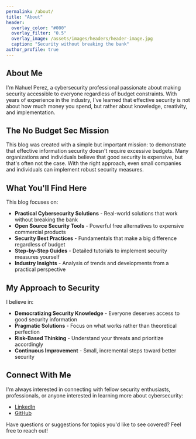 ```yaml
---
permalink: /about/
title: "About"
header:
  overlay_color: "#000"
  overlay_filter: "0.5"
  overlay_image: /assets/images/headers/header-image.jpg
  caption: "Security without breaking the bank"
author_profile: true
---
```


## About Me

I'm Nahuel Perez, a cybersecurity professional passionate about making security accessible to everyone regardless of budget constraints. With years of experience in the industry, I've learned that effective security is not about how much money you spend, but rather about knowledge, creativity, and implementation.

## The No Budget Sec Mission

This blog was created with a simple but important mission: to demonstrate that effective information security doesn't require excessive budgets. Many organizations and individuals believe that good security is expensive, but that's often not the case. With the right approach, even small companies and individuals can implement robust security measures.

## What You'll Find Here

This blog focuses on:

* **Practical Cybersecurity Solutions** - Real-world solutions that work without breaking the bank
* **Open Source Security Tools** - Powerful free alternatives to expensive commercial products
* **Security Best Practices** - Fundamentals that make a big difference regardless of budget
* **Step-by-Step Guides** - Detailed tutorials to implement security measures yourself
* **Industry Insights** - Analysis of trends and developments from a practical perspective

## My Approach to Security

I believe in:

* **Democratizing Security Knowledge** - Everyone deserves access to good security information
* **Pragmatic Solutions** - Focus on what works rather than theoretical perfection
* **Risk-Based Thinking** - Understand your threats and prioritize accordingly
* **Continuous Improvement** - Small, incremental steps toward better security

## Connect With Me

I'm always interested in connecting with fellow security enthusiasts, professionals, or anyone interested in learning more about cybersecurity:

* [LinkedIn](https://www.linkedin.com/in/jnahuelperez/)
* [GitHub](https://github.com/nobudgetsec)

Have questions or suggestions for topics you'd like to see covered? Feel free to reach out!
